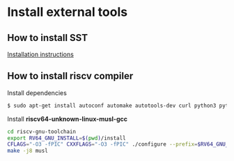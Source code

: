 # Install external tools

## How to install SST

[Installation instructions](sst/INSTALL.md)

## How to install riscv compiler

Install dependencies
```bash
$ sudo apt-get install autoconf automake autotools-dev curl python3 python3-pip libmpc-dev libmpfr-dev libgmp-dev gawk build-essential bison flex texinfo gperf libtool patchutils bc zlib1g-dev libexpat-dev ninja-build git cmake libglib2.0-dev libslirp-dev
```

Install **riscv64-unknown-linux-musl-gcc**
```bash
cd riscv-gnu-toolchain
export RV64_GNU_INSTALL=$(pwd)/install
CFLAGS="-O3 -fPIC" CXXFLAGS="-O3 -fPIC" ./configure --prefix=$RV64_GNU_INSTALL --disable-multilib --with-languages=c,c++
make -j8 musl
```
